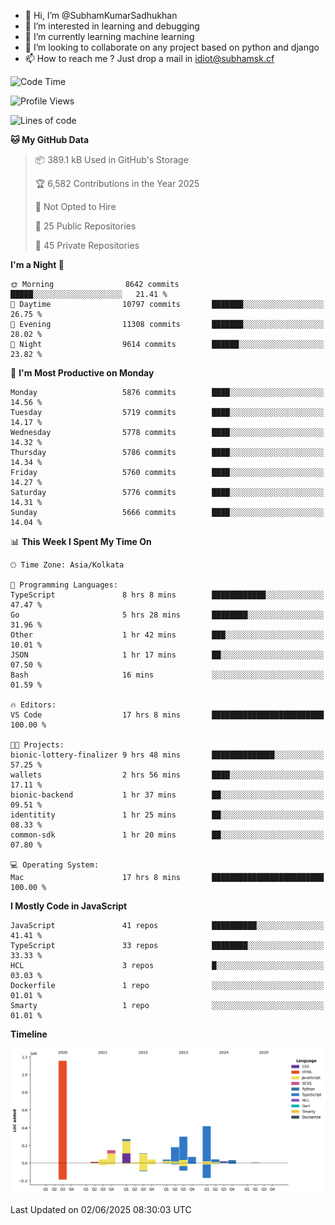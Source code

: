 - 👋 Hi, I’m @SubhamKumarSadhukhan
- 👀 I’m interested in learning and debugging
- 🌱 I’m currently learning machine learning
- 💞️ I’m looking to collaborate on any project based on python and django
- 📫 How to reach me ?
      Just drop a mail in idiot@subhamsk.cf

<!---
SubhamKumarSadhukhan/SubhamKumarSadhukhan is a ✨ special ✨ repository because its `README.md` (this file) appears on your GitHub profile.
You can click the Preview link to take a look at your changes.
--->


<!--START_SECTION:waka-->
![Code Time](http://img.shields.io/badge/Code%20Time-2%2C943%20hrs%201%20min-blue)

![Profile Views](http://img.shields.io/badge/Profile%20Views-0-blue)

![Lines of code](https://img.shields.io/badge/From%20Hello%20World%20I%27ve%20Written-2.9%20million%20lines%20of%20code-blue)

**🐱 My GitHub Data** 

> 📦 389.1 kB Used in GitHub's Storage 
 > 
> 🏆 6,582 Contributions in the Year 2025
 > 
> 🚫 Not Opted to Hire
 > 
> 📜 25 Public Repositories 
 > 
> 🔑 45 Private Repositories 
 > 
**I'm a Night 🦉** 

```text
🌞 Morning                8642 commits        █████░░░░░░░░░░░░░░░░░░░░   21.41 % 
🌆 Daytime                10797 commits       ███████░░░░░░░░░░░░░░░░░░   26.75 % 
🌃 Evening                11308 commits       ███████░░░░░░░░░░░░░░░░░░   28.02 % 
🌙 Night                  9614 commits        ██████░░░░░░░░░░░░░░░░░░░   23.82 % 
```
📅 **I'm Most Productive on Monday** 

```text
Monday                   5876 commits        ████░░░░░░░░░░░░░░░░░░░░░   14.56 % 
Tuesday                  5719 commits        ████░░░░░░░░░░░░░░░░░░░░░   14.17 % 
Wednesday                5778 commits        ████░░░░░░░░░░░░░░░░░░░░░   14.32 % 
Thursday                 5786 commits        ████░░░░░░░░░░░░░░░░░░░░░   14.34 % 
Friday                   5760 commits        ████░░░░░░░░░░░░░░░░░░░░░   14.27 % 
Saturday                 5776 commits        ████░░░░░░░░░░░░░░░░░░░░░   14.31 % 
Sunday                   5666 commits        ████░░░░░░░░░░░░░░░░░░░░░   14.04 % 
```


📊 **This Week I Spent My Time On** 

```text
🕑︎ Time Zone: Asia/Kolkata

💬 Programming Languages: 
TypeScript               8 hrs 8 mins        ████████████░░░░░░░░░░░░░   47.47 % 
Go                       5 hrs 28 mins       ████████░░░░░░░░░░░░░░░░░   31.96 % 
Other                    1 hr 42 mins        ███░░░░░░░░░░░░░░░░░░░░░░   10.01 % 
JSON                     1 hr 17 mins        ██░░░░░░░░░░░░░░░░░░░░░░░   07.50 % 
Bash                     16 mins             ░░░░░░░░░░░░░░░░░░░░░░░░░   01.59 % 

🔥 Editors: 
VS Code                  17 hrs 8 mins       █████████████████████████   100.00 % 

🐱‍💻 Projects: 
bionic-lottery-finalizer 9 hrs 48 mins       ██████████████░░░░░░░░░░░   57.25 % 
wallets                  2 hrs 56 mins       ████░░░░░░░░░░░░░░░░░░░░░   17.11 % 
bionic-backend           1 hr 37 mins        ██░░░░░░░░░░░░░░░░░░░░░░░   09.51 % 
identitity               1 hr 25 mins        ██░░░░░░░░░░░░░░░░░░░░░░░   08.33 % 
common-sdk               1 hr 20 mins        ██░░░░░░░░░░░░░░░░░░░░░░░   07.80 % 

💻 Operating System: 
Mac                      17 hrs 8 mins       █████████████████████████   100.00 % 
```

**I Mostly Code in JavaScript** 

```text
JavaScript               41 repos            ██████████░░░░░░░░░░░░░░░   41.41 % 
TypeScript               33 repos            ████████░░░░░░░░░░░░░░░░░   33.33 % 
HCL                      3 repos             █░░░░░░░░░░░░░░░░░░░░░░░░   03.03 % 
Dockerfile               1 repo              ░░░░░░░░░░░░░░░░░░░░░░░░░   01.01 % 
Smarty                   1 repo              ░░░░░░░░░░░░░░░░░░░░░░░░░   01.01 % 
```



**Timeline**

![Lines of Code chart](https://raw.githubusercontent.com/SubhamKumarSadhukhan/SubhamKumarSadhukhan/main/assets/bar_graph.png)


 Last Updated on 02/06/2025 08:30:03 UTC
<!--END_SECTION:waka-->
